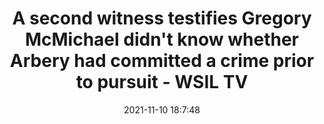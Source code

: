 ---
"title": "A second witness testifies Gregory McMichael didn't know whether Arbery had committed a crime prior to pursuit - WSIL TV"
"date": "2021-11-10 18:7:48"
"feed_name": "GOOGLENEWSCONSTRUCTION"
"feed_website": "https://news.google.com/search?q=construction%2Bincident&hl=en-US&gl=US&ceid=US:en"
"feed_rss": "https://news.google.com/rss/search?q=construction%2Bincident&hl=en-US&gl=US&ceid=US:en"
"link": "https://www.wsiltv.com/news/a-second-witness-testifies-gregory-mcmichael-didnt-know-whether-arbery-had-committed-a-crime-prior/article_f79b521b-204b-571e-bc31-1780d23077d0.html"
"source": "{'href': 'https://www.wsiltv.com', 'title': 'WSIL TV'}"
"file": "_posts/2021-1-1-f4eff52c5051c2ef508d54494397be1f95dbff0b.md"
"accident": "0"
"drilling": "0"
"dead": "0"
"injured": "0"
"arrested": "0"
"place": "unknown place"
"where": "unknown site"
"causes": "unknown"
"place_uri": "unknown place"
---